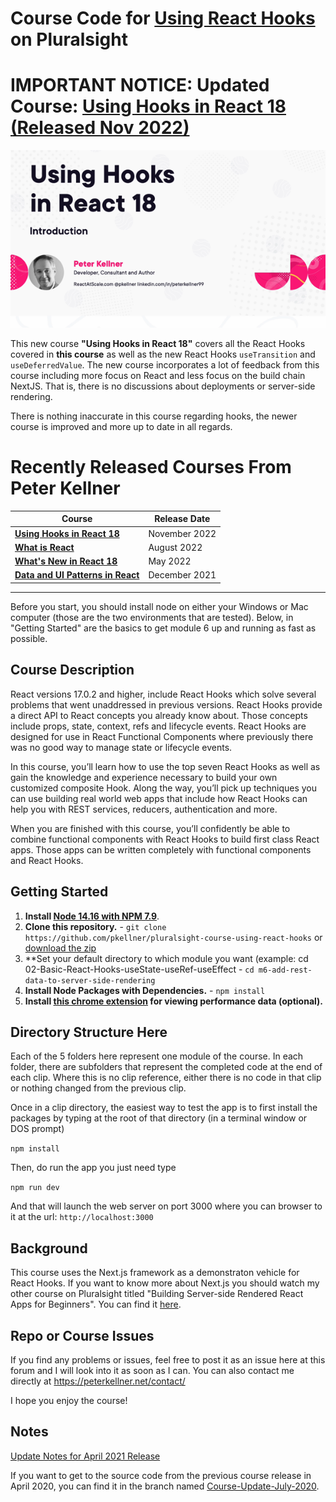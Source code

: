 # Course Code for [Using React Hooks](https://pluralsight.com/courses/using-react-hooks) on Pluralsight


# IMPORTANT NOTICE: Updated Course: [Using Hooks in React 18 (Released Nov 2022)](https://pluralsight.com/courses/react-18-using-hooks)

![Updated Course Released at Different Location](m2-using-hooks-in-react-18-slide-600px.png)

This new course **"Using Hooks in React 18"** covers all the React Hooks covered in **this course** as well as the new React
Hooks `useTransition` and `useDeferredValue`. The new course incorporates a lot of feedback from this course including more focus 
on React and less focus on the build chain NextJS. That is, there is no discussions about deployments or server-side rendering.

There is nothing inaccurate in this course regarding hooks, the newer course is improved and more up to date in all regards.

# Recently Released Courses From Peter Kellner

| **Course**                                                                           | Release Date  |
|--------------------------------------------------------------------------------------|---------------|
| **[Using Hooks in React 18](https://pluralsight.com/courses/react-18-using-hooks/)** | November 2022 |
| **[What is React](https://pluralsight.com/courses/react-what-is/)**                  | August 2022   |
| **[What's New in React 18](https://pluralsight.com/courses/react-18-whats-new/)**    | May 2022      |
| **[Data and UI Patterns in React](https://github.com/pkellner/pluralsight-building-essential-ui-data-elements-in-react/)**    | December 2021      |

<hr />

Before you start, you should install node on either your Windows or Mac computer (those are the two environments that are tested). Below, in
"Getting Started" are the basics to get module 6 up and running as fast as possible.

## Course Description

React versions 17.0.2 and higher, include React Hooks which solve several problems that went unaddressed in previous versions. React Hooks provide a direct API to React concepts you already know about. Those concepts include props, state, context, refs and lifecycle events. React Hooks are designed for use in React Functional Components where previously there was no good way to manage state or lifecycle events.

In this course, you’ll learn how to use the top seven React Hooks as well as gain the knowledge and experience necessary to build your own customized composite Hook. Along the way, you’ll pick up techniques you can use building real world web apps that include how React Hooks can help you with REST services, reducers, authentication and more.

When you are finished with this course, you’ll confidently be able to combine functional components with React Hooks to build first class React apps. Those apps can be written completely with functional components and React Hooks.


## Getting Started
1. **Install [Node 14.16 with NPM 7.9](https://nodejs.org)**. 
2. **Clone this repository.** - `git clone https://github.com/pkellner/pluralsight-course-using-react-hooks` or [download the zip](https://github.com/pkellner/pluralsight-course-using-react-hooks/archive/master.zip)
3. **Set your default directory to which module you want (example: cd 02-Basic-React-Hooks-useState-useRef-useEffect - `cd m6-add-rest-data-to-server-side-rendering`
4. **Install Node Packages with Dependencies.** - `npm install`
5. **Install [this chrome extension](https://chrome.google.com/webstore/detail/nextjs-utilities-extensio/ffcogmoganomoabikgmcmckdgojnpldo) for viewing performance data (optional).**



## Directory Structure Here

Each of the 5 folders here represent one module of the course.  In each folder, there are subfolders that represent the completed code at the end of each clip. Where this is no clip reference, either there is no code in that clip or nothing changed from the previous clip.

Once in a clip directory, the easiest way to test the app is to first install the packages by typing at the root of that directory (in a terminal window or DOS prompt)

`npm install`

Then, do run the app you just need type

`npm run dev`

And that will launch the web server on port 3000 where you can browser to it at the url: `http://localhost:3000`

## Background

This course uses the Next.js framework as a demonstraton vehicle for React Hooks. If you want to know more about Next.js you should watch my other course on Pluralsight titled "Building Server-side Rendered React Apps for Beginners". You can find it [here](https://www.pluralsight.com/courses/building-server-side-rendered-react-apps-beginners). 

## Repo or Course Issues

If you find any problems or issues, feel free to post it as an issue here at this forum and I will look into it as soon as I can. You can also contact me directly at https://peterkellner.net/contact/ 

I hope you enjoy the course!

## Notes

[Update Notes for April 2021 Release](https://github.com/pkellner/pluralsight-course-using-react-hooks/blob/master/April2021-Update-Notes.md)

If you want to get to the source code from the previous course release
in April 2020, you can find it in the branch named
[Course-Update-July-2020](https://github.com/pkellner/pluralsight-course-using-react-hooks/tree/Course-Update-July-2020).















